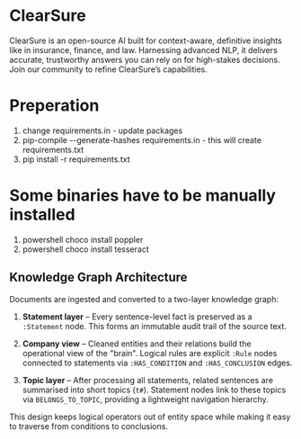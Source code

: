 # ClearSure
ClearSure is an open-source AI built for context-aware, definitive insights like in insurance, finance, and law. Harnessing advanced NLP, it delivers accurate, trustworthy answers you can rely on for high-stakes decisions. Join our community to refine ClearSure’s capabilities.


# Preperation
1. change requirements.in - update packages
2. pip-compile --generate-hashes requirements.in - this will create requirements.txt
3. pip install -r requirements.txt

# Some binaries have to be manually installed
1. powershell choco install poppler
2. powershell choco install tesseract

## Knowledge Graph Architecture

Documents are ingested and converted to a two-layer knowledge graph:

1. **Statement layer** – Every sentence-level fact is preserved as a
   `:Statement` node. This forms an immutable audit trail of the source text.

2. **Company view** – Cleaned entities and their relations build the
   operational view of the "brain". Logical rules are explicit `:Rule` nodes
   connected to statements via `:HAS_CONDITION` and `:HAS_CONCLUSION` edges.

3. **Topic layer** – After processing all statements, related sentences are
   summarised into short topics (`t#`). Statement nodes link to these topics via
   `BELONGS_TO_TOPIC`, providing a lightweight navigation hierarchy.

This design keeps logical operators out of entity space while making it easy to
traverse from conditions to conclusions.